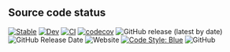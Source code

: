 <script id="MathJax-script" async src="https://cdn.jsdelivr.net/npm/mathjax@3/es5/tex-mml-chtml.js"></script>

## Source code status

[![Stable](https://img.shields.io/badge/docs-stable-blue.svg)](https://foldfelis-QO.github.io/QuantumStateBase.jl/stable)
[![Dev](https://img.shields.io/badge/docs-dev-blue.svg)](https://foldfelis-QO.github.io/QuantumStateBase.jl/dev)
[![CI](https://github.com/foldfelis-QO/QuantumStateBase.jl/actions/workflows/CI.yml/badge.svg)](https://github.com/foldfelis-QO/QuantumStateBase.jl/actions/workflows/CI.yml)
[![codecov](https://codecov.io/gh/foldfelis-QO/QuantumStateBase.jl/branch/master/graph/badge.svg?token=EBN8JTY03A)](https://codecov.io/gh/foldfelis-QO/QuantumStateBase.jl)
![GitHub release (latest by date)](https://img.shields.io/github/v/release/foldfelis-QO/QuantumStateBase.jl)
![GitHub Release Date](https://img.shields.io/github/release-date/foldfelis-QO/QuantumStateBase.jl)
![Website](https://img.shields.io/website?url=https%3A%2F%2Ffoldfelis-qo.github.io%2FQuantumStateBase.jl%2F)
[![Code Style: Blue](https://img.shields.io/badge/code%20style-blue-4495d1.svg)](https://github.com/invenia/BlueStyle)
![GitHub](https://img.shields.io/github/license/foldfelis-QO/QuantumStateBase.jl)
